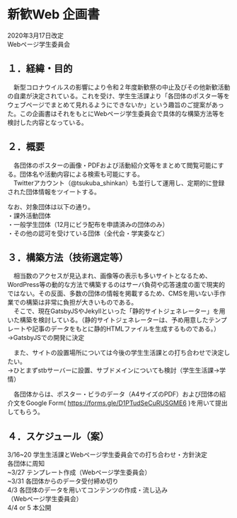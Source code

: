# 新歓Web 企画書
2020年3月17日改定  
Webページ学生委員会

## １．経緯・目的
　新型コロナウイルスの影響により令和２年度新歓祭の中止及びその他新歓活動の自粛が決定されている。これを受け、学生生活課より「各団体のポスター等をウェブページでまとめて見れるようにできないか」という趣旨のご提案があった。この企画書はそれをもとにWebページ学生委員会で具体的な構築方法等を検討した内容となっている。

## ２．概要
　各団体のポスターの画像・PDFおよび活動紹介文等をまとめて閲覧可能にする。団体名や活動内容による検索も可能にする。  
　Twitterアカウント（@tsukuba_shinkan）も並行して運用し、定期的に登録された団体情報をツイートする。

なお、対象団体は以下の通り。  
・課外活動団体  
・一般学生団体（12月にビラ配布を申請済みの団体のみ）  
・その他の認可を受けている団体（全代会・学実委など）  

## ３．構築方法（技術選定等）
　相当数のアクセスが見込まれ、画像等の表示も多いサイトとなるため、WordPress等の動的な方法で構築するのはサーバ負荷や応答速度の面で現実的ではない。その反面、多数の団体の情報を掲載するため、CMSを用いない手作業での構築は非常に負担が大きいものである。  
　そこで、現在GatsbyJSやJekyllといった「静的サイトジェネレーター」を用いた構築を検討している。（静的サイトジェネレーターは、予め用意したテンプレートや記事のデータをもとに静的HTMLファイルを生成するものである。）  
→GatsbyJSでの開発に決定

　また、サイトの設置場所については今後の学生生活課との打ち合わせで決定したい。  
→ひとまずstbサーバーに設置、サブドメインについても検討（学生生活課→学情）

　各団体からは、ポスター・ビラのデータ（A4サイズのPDF）および団体の紹介文をGoogle Form( https://forms.gle/D1PTudSeCuRUSGME6 )を用いて提出してもらう。

## ４．スケジュール（案）
3/16~20	学生生活課とWebページ学生委員会での打ち合わせ・方針決定  
		各団体に周知  
~3/27		テンプレート作成（Webページ学生委員会）   
~3/31		各団体からのデータ受付締め切り  
4/3		各団体のデータを用いてコンテンツの作成・流し込み  
（Webページ学生委員会）  
4/4 or 5	本公開		
